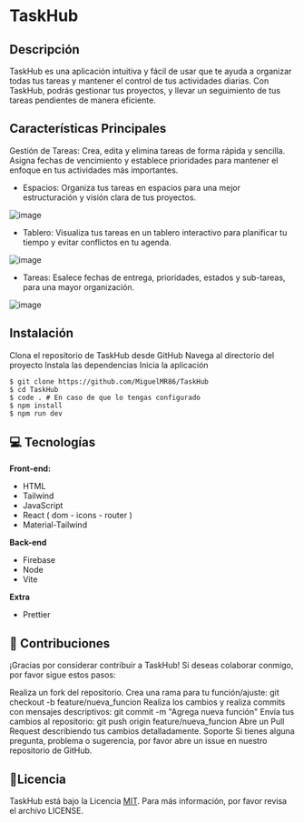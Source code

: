 # TaskHub 
## Descripción
TaskHub es una aplicación intuitiva y fácil de usar que te ayuda a organizar todas tus tareas y mantener el control de tus actividades diarias. Con TaskHub, podrás gestionar tus proyectos, y llevar un seguimiento de tus tareas pendientes de manera eficiente. 

## Características Principales
Gestión de Tareas: Crea, edita y elimina tareas de forma rápida y sencilla. Asigna fechas de vencimiento y establece prioridades para mantener el enfoque en tus actividades más importantes.

* Espacios: Organiza tus tareas en espacios para una mejor estructuración y visión clara de tus proyectos.

![image](https://github.com/MiguelMR86/TaskHub/assets/90867675/239665aa-a753-48b3-9220-a8b680cb4e6a)

* Tablero: Visualiza tus tareas en un tablero interactivo para planificar tu tiempo y evitar conflictos en tu agenda.

![image](https://github.com/MiguelMR86/TaskHub/assets/90867675/1ce65a82-a1b8-464b-97e8-71642ba91204)

* Tareas: Esalece fechas de entrega, prioridades, estados y sub-tareas, para una mayor organización.

![image](https://github.com/MiguelMR86/TaskHub/assets/90867675/646e2fe8-5e2d-4705-b251-96bb9834831c)

## Instalación
Clona el repositorio de TaskHub desde GitHub
Navega al directorio del proyecto
Instala las dependencias
Inicia la aplicación

```shell
$ git clone https://github.com/MiguelMR86/TaskHub
$ cd TaskHub
$ code . # En caso de que lo tengas configurado
$ npm install
$ npm run dev
```
## 💻 Tecnologías
**Front-end:**
* HTML
* Tailwind
* JavaScript
* React ( dom - icons - router )
* Material-Tailwind

**Back-end**
* Firebase
* Node
* Vite

**Extra**
* Prettier

## 🤝 Contribuciones
¡Gracias por considerar contribuir a TaskHub! Si deseas colaborar conmigo, por favor sigue estos pasos:

Realiza un fork del repositorio.
Crea una rama para tu función/ajuste: git checkout -b feature/nueva_funcion
Realiza los cambios y realiza commits con mensajes descriptivos: git commit -m "Agrega nueva función"
Envía tus cambios al repositorio: git push origin feature/nueva_funcion
Abre un Pull Request describiendo tus cambios detalladamente.
Soporte
Si tienes alguna pregunta, problema o sugerencia, por favor abre un issue en nuestro repositorio de GitHub.

## 📜Licencia 
TaskHub está bajo la Licencia [MIT](https://choosealicense.com/licenses/mit/). Para más información, por favor revisa el archivo LICENSE.

